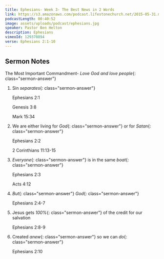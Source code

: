 ```yaml
---
title: Ephesians- Week 3- The Best News in 2 Words
link: https://s3.amazonaws.com/podcast.lifestonechurch.net/2015-05-31.mp3
podcastLength: 00:40:52
image: assets/uploads/podcast/ephesians.jpg
speaker: Pastor Ben Helton
description: Ephesians
vimeoId: 129370894
verse: Ephesians 2:1-10
---
```


## Sermon Notes

The Most Important Commandment- *Love God and love people*{: class="sermon-answer"}

1. Sin *separates*{: class="sermon-answer"}

    Ephesians 2:1

	Genesis 3:8

	Mark 15:34

1. We are either living for *God*{: class="sermon-answer"} or for *Satan*{: class="sermon-answer"}

    Ephesians 2:2

	2 Corinthians 11:13-15

1. *Everyone*{: class="sermon-answer"} is in the same *boat*{: class="sermon-answer"}

    Ephesians 2:3

	Acts 4:12

1. *But*{: class="sermon-answer"} *God*{: class="sermon-answer"}

    Ephesians 2:4-7

1. Jesus gets *100%*{: class="sermon-answer"} of the credit for our salvation

    Ephesians 2:8-9

1. Created *anew*{: class="sermon-answer"} so we can *do*{: class="sermon-answer"}

    Ephesians 2:10
